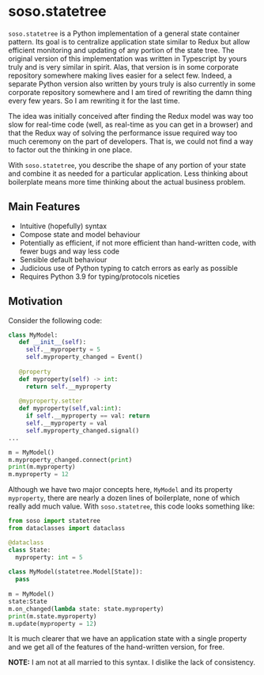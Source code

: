 # soso.statetree

`soso.statetree` is a Python implementation of a general state container
pattern. Its goal is to centralize application state similar to Redux but allow
efficient monitoring and updating of any portion of the state tree. The original
version of this implementation was written in Typescript by yours truly and is
very similar in spirit. Alas, that version is in some corporate repository
somewhere making lives easier for a select few. Indeed, a separate Python
version also written by yours truly is also currently in some corporate
repository somewhere and I am tired of rewriting the damn thing every few years.
So I am rewriting it for the last time.

The idea was initially conceived after finding the Redux model was way too slow
for real-time code (well, as real-time as you can get in a browser) and that the
Redux way of solving the performance issue required way too much ceremony on the
part of developers. That is, we could not find a way to factor out the thinking
in one place.

With `soso.statetree`, you describe the shape of any portion of your state and
combine it as needed for a particular application. Less thinking about
boilerplate means more time thinking about the actual business problem.

## Main Features

* Intuitive (hopefully) syntax
* Compose state and model behaviour
* Potentially as efficient, if not more efficient than hand-written code, with
  fewer bugs and way less code
* Sensible default behaviour
* Judicious use of Python typing to catch errors as early as possible
* Requires Python 3.9 for typing/protocols niceties

## Motivation
 
Consider the following code:

```python
class MyModel:
   def __init__(self):
     self.__myproperty = 5
     self.myproperty_changed = Event()
     
   @property
   def myproperty(self) -> int:
     return self.__myproperty
     
   @myproperty.setter
   def myproperty(self,val:int):
     if self.__myproperty == val: return
     self.__myproperty = val
     self.myproperty_changed.signal()
...

m = MyModel()
m.myproperty_changed.connect(print)
print(m.myproperty)
m.myproperty = 12
```

Although we have two major concepts here, `MyModel` and its property
`myproperty`, there are nearly a dozen lines of boilerplate, none of which
really add much value. With `soso.statetree`, this code looks something like:

```python
from soso import statetree
from dataclasses import dataclass

@dataclass
class State:
  myproperty: int = 5
  
class MyModel(statetree.Model[State]):
  pass
  
m = MyModel()
state:State
m.on_changed(lambda state: state.myproperty)
print(m.state.myproperty)
m.update(myproperty = 12)
```

It is much clearer that we have an application state with a single property and
we get all of the features of the hand-written version, for free.

**NOTE:** I am not at all married to this syntax. I dislike the lack of
consistency.
